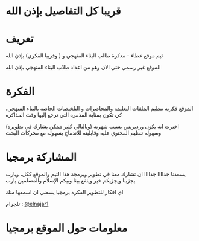 # قريبا كل التفاصيل بإذن الله 

# تعريف
ثيم موقع عطاء - مذكرة طالب البناء المنهجي و ( وقريبا الفكري) بإذن الله 

الموقع غير رسمي حتي الان وهو من اعداد طلاب البناء المنهجي بإذن الله 

# الفكرة
 الموقع فكرتة تنظيم الملفات التعليمة والمحاضرات و التلخيصات الخاصة بالبناء المنهجي، كي تكون بمثابة المذمرة التي نرجع إليها وقت المذاكرة

اخترت انه يكون وردبريس بسبب شهرته (وبالتالي كثير ممكن يشارك في تطويره) وسهوله تنظيم المحتوي عليه وقابليته للاندماج بسهوله مع محركات البحث
# المشاركة برمجيا 
يسعدنا جداااا جداااا ان تشارك معنا قي تطوير وبرمجة هذا الثيم والموقع ككل، ويارب يجزينا ويجزيكم خير وينفع بينا وبيكم الإسلام والمسلمين يارب

اي افكار للتطوير الفكرة برمجيا يسعني ان اسمعها منك 

تلجرام : [@elnajar1](https://t.me/elnajar1)

# معلومات حول الموقع برمجيا 
